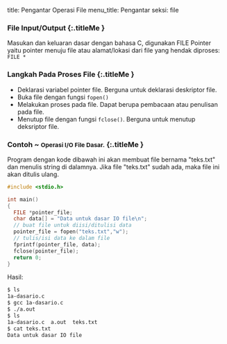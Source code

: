 title: Pengantar Operasi File
menu_title: Pengantar
seksi: file


### <i class="fa fa-info-circle"></i> File Input/Output {:.titleMe }

Masukan dan keluaran dasar dengan bahasa C, digunakan FILE Pointer yaitu pointer menuju file atau alamat/lokasi dari file yang hendak diproses: `FILE *`


### <i class="fa fa-info-circle"></i> Langkah Pada Proses File {:.titleMe }

- Deklarasi variabel pointer file. Berguna untuk deklarasi deskriptor file.
- Buka file dengan fungsi `fopen()`
- Melakukan proses pada file. Dapat berupa pembacaan atau penulisan pada file.
- Menutup file dengan fungsi `fclose()`. Berguna untuk menutup deksriptor file.


### <i class="fa fa-code"></i> Contoh ~ <small>Operasi I/O File Dasar.</small> {:.titleMe }

Program dengan kode dibawah ini akan membuat file bernama "teks.txt" dan menulis string di dalamnya. Jika file "teks.txt" sudah ada, maka file ini akan ditulis ulang.
``` c
#include <stdio.h>

int main()
{
  FILE *pointer_file;
  char data[] = "Data untuk dasar IO file\n";
  // buat file untuk diisi/ditulisi data
  pointer_file = fopen("teks.txt","w");
  // tulis/isi data ke dalam file
  fprintf(pointer_file, data);
  fclose(pointer_file);
  return 0;
}
```

Hasil:
``` bash
$ ls
1a-dasario.c
$ gcc 1a-dasario.c
$ ./a.out
$ ls
1a-dasario.c  a.out  teks.txt 
$ cat teks.txt 
Data untuk dasar IO file 
```
